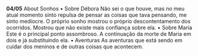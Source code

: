 **04/05**
About Sonhos 
	• Sobre Débora 
	Não sei o que houve, mas no meu atual momento sinto repulsa de pensar as coisas que tava pensando, me sinto medíocre. O próprio sonho mostrou o próprio descontentamento dos ocorridos. Mostrou que não existe mais confiança sobre ela.
	• Sobre Maria 
	Este é o principal ponto assombroso. A continuação da morte de Maria em dois e já substituindo ela.
	• Aventuras 
	As aventuras que está sendo em cuidar dos meninos e de outras coisas que acontecem.